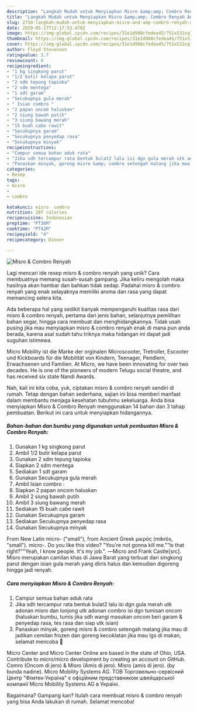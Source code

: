 ```yaml
---
description: "Langkah Mudah untuk Menyiapkan Misro &amp;amp; Combro Renyah Anti Gagal"
title: "Langkah Mudah untuk Menyiapkan Misro &amp;amp; Combro Renyah Anti Gagal"
slug: 2758-langkah-mudah-untuk-menyiapkan-misro-and-amp-combro-renyah-anti-gagal
date: 2020-05-17T12:17:53.470Z
image: https://img-global.cpcdn.com/recipes/31e1d908cfedea45/751x532cq70/misro-combro-renyah-foto-resep-utama.jpg
thumbnail: https://img-global.cpcdn.com/recipes/31e1d908cfedea45/751x532cq70/misro-combro-renyah-foto-resep-utama.jpg
cover: https://img-global.cpcdn.com/recipes/31e1d908cfedea45/751x532cq70/misro-combro-renyah-foto-resep-utama.jpg
author: Floyd Stevenson
ratingvalue: 3.7
reviewcount: 4
recipeingredient:
- "1 kg singkong parut"
- "1/2 butir kelapa parut"
- "2 sdm tepung tapioka"
- "2 sdm mentega"
- "1 sdt garam"
- "Secukupnya gula merah"
- " Isian combro "
- "2 papan oncom haluskan"
- "2 siung bawah putih"
- "3 siung bawang merah"
- "15 buah cabe rawit"
- "Secukupnya garam"
- "Secukupnya penyedap rasa"
- "Secukupnya minyak"
recipeinstructions:
- "Campur semua bahan aduk rata"
- "Jika sdh tercampur rata bentuk bulat2 lalu isi dgn gula merah utk adonan misro dan lonjong utk adonan combro isi dgn tumisan oncom (haluskan bumbu, tumis jika sdh wangi masukan oncom beri garam &amp; penyedap rasa, tes rasa dan siap utk isian)"
- "Panaskan minyak, goreng misro &amp; combro setengah matang jika mau di jadikan cemilan frozen dan goreng kecoklatan jika mau lgs di makan, selamat mencoba 🤩"
categories:
- Resep
tags:
- misro
- 
- combro

katakunci: misro  combro 
nutrition: 287 calories
recipecuisine: Indonesian
preptime: "PT36M"
cooktime: "PT42M"
recipeyield: "4"
recipecategory: Dinner

---
```



![Misro &amp; Combro Renyah](https://img-global.cpcdn.com/recipes/31e1d908cfedea45/751x532cq70/misro-combro-renyah-foto-resep-utama.jpg)

Lagi mencari ide resep misro &amp; combro renyah yang unik? Cara membuatnya memang susah-susah gampang. Jika keliru mengolah maka hasilnya akan hambar dan bahkan tidak sedap. Padahal misro &amp; combro renyah yang enak selayaknya memiliki aroma dan rasa yang dapat memancing selera kita.

Ada beberapa hal yang sedikit banyak mempengaruhi kualitas rasa dari misro &amp; combro renyah, pertama dari jenis bahan, selanjutnya pemilihan bahan segar, hingga cara membuat dan menghidangkannya. Tidak usah pusing jika mau menyiapkan misro &amp; combro renyah enak di mana pun anda berada, karena asal sudah tahu triknya maka hidangan ini dapat jadi suguhan istimewa.

Micro Mobility ist die Marke der orginalen Microscooter, Tretroller, Escooter und Kickboards für die Mobilität von Kindern, Teenager, Pendlern, Erwachsenen und Familien. At Micro, we have been innovating for over two decades. He is one of the pioneers of modern Telugu social theatre, and has received six state Nandi Awards.


Nah, kali ini kita coba, yuk, ciptakan misro &amp; combro renyah sendiri di rumah. Tetap dengan bahan sederhana, sajian ini bisa memberi manfaat dalam membantu menjaga kesehatan tubuhmu sekeluarga. Anda bisa menyiapkan Misro &amp; Combro Renyah menggunakan 14 bahan dan 3 tahap pembuatan. Berikut ini cara untuk menyiapkan hidangannya.

<!--inarticleads1-->

##### Bahan-bahan dan bumbu yang digunakan untuk pembuatan Misro &amp; Combro Renyah:

1. Gunakan 1 kg singkong parut
1. Ambil 1/2 butir kelapa parut
1. Gunakan 2 sdm tepung tapioka
1. Siapkan 2 sdm mentega
1. Sediakan 1 sdt garam
1. Gunakan Secukupnya gula merah
1. Ambil  Isian combro :
1. Siapkan 2 papan oncom haluskan
1. Ambil 2 siung bawah putih
1. Ambil 3 siung bawang merah
1. Sediakan 15 buah cabe rawit
1. Gunakan Secukupnya garam
1. Sediakan Secukupnya penyedap rasa
1. Gunakan Secukupnya minyak


From New Latin micro- (&#34;small&#34;), from Ancient Greek μικρός (mikrós, &#34;small&#34;). micro-. Do you like this video? &#34;You&#39;re not gonna kill me.&#34;&#34;Is that right?&#34;&#34;Yeah, I know people. It&#39;s my job.&#34;. ―Micro and Frank Castle[src]. Misro merupakan camilan khas di Jawa Barat yang terbuat dari singkong parut dengan isian gula merah yang diiris halus dan kemudian digoreng hingga jadi renyah. 

<!--inarticleads2-->

##### Cara menyiapkan Misro &amp; Combro Renyah:

1. Campur semua bahan aduk rata
1. Jika sdh tercampur rata bentuk bulat2 lalu isi dgn gula merah utk adonan misro dan lonjong utk adonan combro isi dgn tumisan oncom (haluskan bumbu, tumis jika sdh wangi masukan oncom beri garam &amp; penyedap rasa, tes rasa dan siap utk isian)
1. Panaskan minyak, goreng misro &amp; combro setengah matang jika mau di jadikan cemilan frozen dan goreng kecoklatan jika mau lgs di makan, selamat mencoba 🤩


Micro Center and Micro Center Online are based in the state of Ohio, USA. Contribute to micro/micro development by creating an account on GitHub. Comro (Oncom di jero) &amp; Misro (Amis di jero). Misro (amis di jero). (by bunda nadine). Micro Mobility Systems AG. ТОВ Торговельно-сервісний Центр &#34;Фімтек-Україна&#34; є офіційним представником швейцарської компанії Micro Mobility Systems AG в Україні. 

Bagaimana? Gampang kan? Itulah cara membuat misro &amp; combro renyah yang bisa Anda lakukan di rumah. Selamat mencoba!

